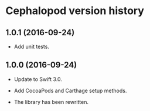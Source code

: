 # Cephalopod version history

## 1.0.1 (2016-09-24)

* Add unit tests.

## 1.0.0 (2016-09-24)

* Update to Swift 3.0.

* Add CocoaPods and Carthage setup methods.

* The library has been rewritten.